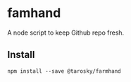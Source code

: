 # famhand

A node script to keep Github repo fresh.


## Install

```
npm install --save @tarosky/farmhand
```